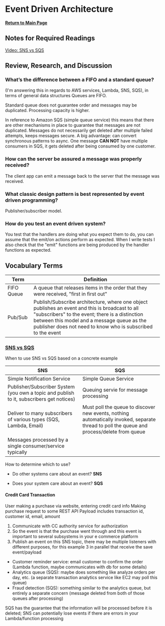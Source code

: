 # Event Driven Architecture

**[Return to Main Page](https://annethor.github.io/reading-notes/)**

## Notes for Required Readings

[Video: SNS vs SQS](#sns-vs-sqs)

## Review, Research, and Discussion

### What’s the difference between a FIFO and a standard queue?

(I'm answering this in regards to AWS services, Lambda, SNS, SQS), in terms of general data structures Queues are FIFO.

Standard queue does not guarantee order and messages may be duplicated. Processing capacity is higher.

In reference to Amazon SQS (simple queue service) this means that there are other mechanisms in place to guarantee that messages are not duplicated. Messages do not necessarily get deleted after multiple failed attempts, keeps messages secure. A big advantage: can convert synchronous patterns to async. One message **CAN NOT** have multiple consumers in SQS, it gets deleted after being consumed by one customer.

### How can the server be assured a message was properly received?

The client app can emit a message back to the server that the message was received.

### What classic design pattern is best represented by event driven programming?

Publisher/subscriber model.

### How do you test an event driven system?

You test that the handlers are doing what you expect them to do, you can assume that the emit/on actions perform as expected. When I write tests I also check that the "emit" functions are being produced by the handler functions as expected.

## Vocabulary Terms

Term | Definition
---- | ----------
FIFO Queue | A queue that releases items in the order that they were received, "first in first out"
Pub/Sub | Publish/Subscribe architecture, where one object publishes an event and this is broadcast to all "subscribers" to the event; there is a distinction between this model and a message queue as the publisher does not need to know who is subscribed to the event

### [SNS vs SQS](https://www.youtube.com/watch?v=mXk0MNjlO7A)

When to use SNS vs SQS based on a concrete example

SNS | SQS
--- | ---
Simple Notification Service | Simple Queue Service
Publisher/Subscriber System (you own a topic and publish to it, subscribers get notices) | Queuing servie for message processing 
Deliver to many subscribers of various types (SQS, Lambda, Email) | Must poll the queue to discover new events, nothing automatically invoked, separate thread to poll the queue and process/delete from queue
 | Messages processed by a single consumer/service typically 
 
How to determine which to use?

- Do other systems care about an event? **SNS**

- Does your system care about an event? **SQS**

#### Credit Card Transaction 

User making a purchase via website, entering credit card info
Making purchase request to some REST API
Payload includes transaction id, customer id, email, amount

1. Communicate with CC authority service for authorization
2. So the event is that the purchase went through and this event is important to several subsystems in your e commerce platform
3. Publish an event on this SNS topic, there may be multiple listeners with different purposes, for this example 3 in parallel that receive the save event/payload

  - Customer reminder service: email customer to confirm the order (Lambda function, maybe communicates with db for some details)
  - Analytics queue (SQS): maybe does something like analyze orders per day, etc. (a separate transaction analytics service like EC2 may poll this queue)
  - Fraud detection (SQS): something similar to the analytics queue, but entirely a separate concern (message deleted from both of those queues after processing)

SQS has the guarantee that the information will be processed before it is deleted; SNS can potentially lose events if there are errors in your Lambda/function processing
